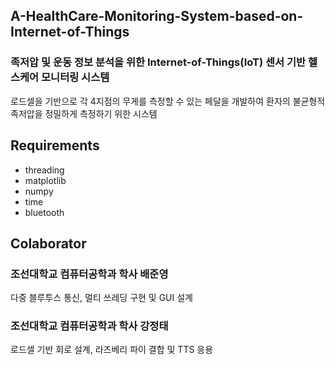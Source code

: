 ## A-HealthCare-Monitoring-System-based-on-Internet-of-Things

### 족저압 및 운동 정보 분석을 위한 Internet-of-Things(IoT) 센서 기반 헬스케어 모니터링 시스템

로드셀을 기반으로 각 4지점의 무게를 측정할 수 있는 페달을 개발하여 환자의 불균형적 족저압을 정밀하게 측정하기 위한 시스템 

## Requirements

* threading
* matplotlib
* numpy
* time
* bluetooth

## Colaborator
### 조선대학교 컴퓨터공학과 학사 배준영
다중 블루투스 통신, 멀티 쓰레딩 구현 및 GUI 설계

### 조선대학교 컴퓨터공학과 학사 강정태
로드셀 기반 회로 설계, 라즈베리 파이 결합 및 TTS 응용


